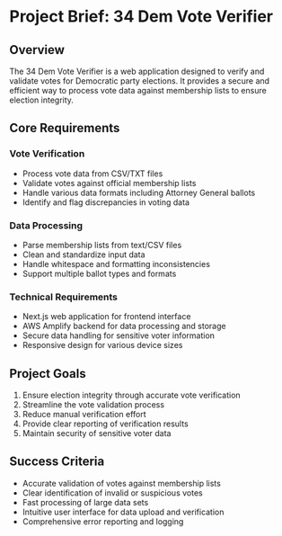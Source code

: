 # Project Brief: 34 Dem Vote Verifier

## Overview
The 34 Dem Vote Verifier is a web application designed to verify and validate votes for Democratic party elections. It provides a secure and efficient way to process vote data against membership lists to ensure election integrity.

## Core Requirements

### Vote Verification
- Process vote data from CSV/TXT files
- Validate votes against official membership lists
- Handle various data formats including Attorney General ballots
- Identify and flag discrepancies in voting data

### Data Processing
- Parse membership lists from text/CSV files
- Clean and standardize input data
- Handle whitespace and formatting inconsistencies
- Support multiple ballot types and formats

### Technical Requirements
- Next.js web application for frontend interface
- AWS Amplify backend for data processing and storage
- Secure data handling for sensitive voter information
- Responsive design for various device sizes

## Project Goals
1. Ensure election integrity through accurate vote verification
2. Streamline the vote validation process
3. Reduce manual verification effort
4. Provide clear reporting of verification results
5. Maintain security of sensitive voter data

## Success Criteria
- Accurate validation of votes against membership lists
- Clear identification of invalid or suspicious votes
- Fast processing of large data sets
- Intuitive user interface for data upload and verification
- Comprehensive error reporting and logging
